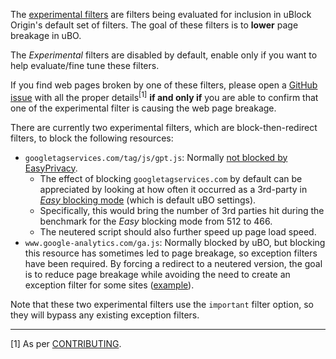 The [experimental filters](https://github.com/gorhill/uBlock/blob/master/assets/ublock/experimental.txt) are filters being evaluated for inclusion in uBlock Origin's default set of filters. The goal of these filters is to **lower** page breakage in uBO.

The _Experimental_ filters are disabled by default, enable only if you want to help evaluate/fine tune these filters.

If you find web pages broken by one of these filters, please open a [GitHub issue](https://github.com/gorhill/uBlock/issues) with all the proper details<sup>[1]</sup> **if and only if** you are able to confirm that one of the experimental filter is causing the web page breakage.

There are currently two experimental filters, which are block-then-redirect filters, to block the following resources:

- `googletagservices.com/tag/js/gpt.js`: Normally [not blocked by EasyPrivacy](https://github.com/gorhill/uBlock/wiki/Blocking-mode#easy-mode).
    - The effect of blocking `googletagservices.com` by default can be appreciated by looking at how often it occurred as a 3rd-party in [_Easy_ blocking mode](https://github.com/gorhill/uBlock/wiki/Blocking-mode) (which is default uBO settings).
    - Specifically, this would bring the number of 3rd parties hit during the benchmark for the _Easy_ blocking mode from 512 to 466.
    - The neutered script should also further speed up page load speed.
- `www.google-analytics.com/ga.js`: Normally blocked by uBO, but blocking this resource has sometimes led to page breakage, so exception filters have been required. By forcing a redirect to a neutered version, the goal is to reduce page breakage while avoiding the need to create an exception filter for some sites ([example](https://github.com/gorhill/uBlock/issues/1081#issuecomment-165501960)).

Note that these two experimental filters use the `important` filter option, so they will bypass any existing exception filters.

***

[1] As per [CONTRIBUTING](https://github.com/gorhill/uBlock/blob/master/CONTRIBUTING.md).
